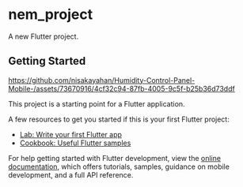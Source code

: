 # nem_project

A new Flutter project.

## Getting Started


https://github.com/nisakayahan/Humidity-Control-Panel-Mobile-/assets/73670916/4cf32c94-87fb-4005-9c5f-b25b36d73ddf


This project is a starting point for a Flutter application.

A few resources to get you started if this is your first Flutter project:

- [Lab: Write your first Flutter app](https://docs.flutter.dev/get-started/codelab)
- [Cookbook: Useful Flutter samples](https://docs.flutter.dev/cookbook)

For help getting started with Flutter development, view the
[online documentation](https://docs.flutter.dev/), which offers tutorials,
samples, guidance on mobile development, and a full API reference.
